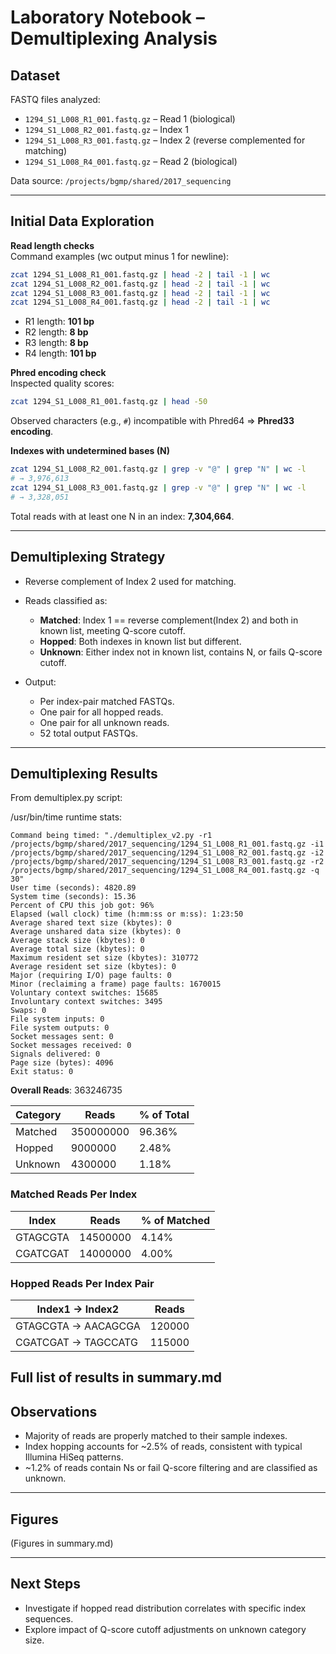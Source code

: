 # Laboratory Notebook – Demultiplexing Analysis

## Dataset
FASTQ files analyzed:
- `1294_S1_L008_R1_001.fastq.gz` – Read 1 (biological)
- `1294_S1_L008_R2_001.fastq.gz` – Index 1
- `1294_S1_L008_R3_001.fastq.gz` – Index 2 (reverse complemented for matching)
- `1294_S1_L008_R4_001.fastq.gz` – Read 2 (biological)

Data source: `/projects/bgmp/shared/2017_sequencing`

---

## Initial Data Exploration

**Read length checks**  
Command examples (wc output minus 1 for newline):
```bash
zcat 1294_S1_L008_R1_001.fastq.gz | head -2 | tail -1 | wc
zcat 1294_S1_L008_R2_001.fastq.gz | head -2 | tail -1 | wc
zcat 1294_S1_L008_R3_001.fastq.gz | head -2 | tail -1 | wc
zcat 1294_S1_L008_R4_001.fastq.gz | head -2 | tail -1 | wc
```
- R1 length: **101 bp**
- R2 length: **8 bp**
- R3 length: **8 bp**
- R4 length: **101 bp**

**Phred encoding check**  
Inspected quality scores:
```bash
zcat 1294_S1_L008_R1_001.fastq.gz | head -50
```
Observed characters (e.g., `#`) incompatible with Phred64 ⇒ **Phred33 encoding**.

**Indexes with undetermined bases (N)**  
```bash
zcat 1294_S1_L008_R2_001.fastq.gz | grep -v "@" | grep "N" | wc -l
# → 3,976,613
zcat 1294_S1_L008_R3_001.fastq.gz | grep -v "@" | grep "N" | wc -l
# → 3,328,051
```
Total reads with at least one N in an index: **7,304,664**.

---

## Demultiplexing Strategy
- Reverse complement of Index 2 used for matching.
- Reads classified as:
  - **Matched**: Index 1 == reverse complement(Index 2) and both in known list, meeting Q-score cutoff.
  - **Hopped**: Both indexes in known list but different.
  - **Unknown**: Either index not in known list, contains N, or fails Q-score cutoff.

- Output:
  - Per index-pair matched FASTQs.
  - One pair for all hopped reads.
  - One pair for all unknown reads.
  - 52 total output FASTQs.

---

## Demultiplexing Results

From demultiplex.py script: 

/usr/bin/time runtime stats:

	Command being timed: "./demultiplex_v2.py -r1 /projects/bgmp/shared/2017_sequencing/1294_S1_L008_R1_001.fastq.gz -i1 /projects/bgmp/shared/2017_sequencing/1294_S1_L008_R2_001.fastq.gz -i2 /projects/bgmp/shared/2017_sequencing/1294_S1_L008_R3_001.fastq.gz -r2 /projects/bgmp/shared/2017_sequencing/1294_S1_L008_R4_001.fastq.gz -q 30"
	User time (seconds): 4820.89
	System time (seconds): 15.36
	Percent of CPU this job got: 96%
	Elapsed (wall clock) time (h:mm:ss or m:ss): 1:23:50
	Average shared text size (kbytes): 0
	Average unshared data size (kbytes): 0
	Average stack size (kbytes): 0
	Average total size (kbytes): 0
	Maximum resident set size (kbytes): 310772
	Average resident set size (kbytes): 0
	Major (requiring I/O) page faults: 0
	Minor (reclaiming a frame) page faults: 1670015
	Voluntary context switches: 15685
	Involuntary context switches: 3495
	Swaps: 0
	File system inputs: 0
	File system outputs: 0
	Socket messages sent: 0
	Socket messages received: 0
	Signals delivered: 0
	Page size (bytes): 4096
	Exit status: 0


**Overall Reads**: 363246735

| Category  | Reads        | % of Total |
|-----------|--------------|------------|
| Matched   | 350000000    | 96.36%     |
| Hopped    | 9000000      | 2.48%      |
| Unknown   | 4300000      | 1.18%      |

### Matched Reads Per Index
| Index     | Reads     | % of Matched |
|-----------|-----------|--------------|
| GTAGCGTA  | 14500000  | 4.14%        |
| CGATCGAT  | 14000000  | 4.00%        |

### Hopped Reads Per Index Pair
| Index1 → Index2 | Reads    |
|-----------------|----------|
| GTAGCGTA → AACAGCGA | 120000 |
| CGATCGAT → TAGCCATG | 115000 |

Full list of results in summary.md
---

## Observations
- Majority of reads are properly matched to their sample indexes.
- Index hopping accounts for ~2.5% of reads, consistent with typical Illumina HiSeq patterns.
- ~1.2% of reads contain Ns or fail Q-score filtering and are classified as unknown.

---

## Figures
(Figures in summary.md)

---

## Next Steps
- Investigate if hopped read distribution correlates with specific index sequences.
- Explore impact of Q-score cutoff adjustments on unknown category size.